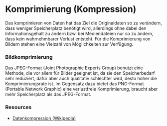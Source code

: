 # Komprimierung (Kompression)

Das komprimieren von Daten hat das Ziel die Originaldaten so zu verändern, dass weniger Speicherplatz
benötigt wird, allerdings ohne dabei den Informationsgehalt zu ändern bzw. bei Mediendateien nur so zu ändern,
dass kein wahrnehmbarer Verlust entsteht. Für die Komprimierung von Bildern stehen eine Vielzahl von Möglichkeiten
zur Verfügung.

### Bildkomprimierung

Das JPEG-Format (Joint Photographic Experts Group) benutzt eine Methode, die vor allem für Bilder geeignet ist,
da sie den Speicherbedarf sehr reduziert, dafür aber auch qualitativ schlechter wird, desto höher die 
Komprimierungsrate ist. Im Gegensatz dazu bietet das PNG-Format (Portable Network Graphic) eine verlustfreie
Komprimierung, braucht aber mehr Speicherplatz als das JPEG-Format.

### Resources
* [Datenkompression (Wikipedia)](https://de.wikipedia.org/wiki/Datenkompression)
